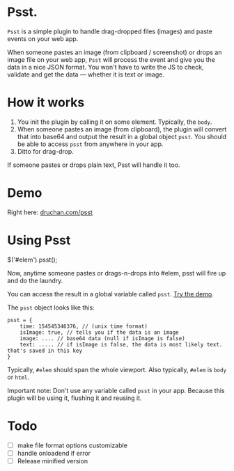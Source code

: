 # Psst.

`Psst` is a simple plugin to handle drag-dropped files (images) and paste events on your web app.

When someone pastes an image (from clipboard / screenshot) or drops an image file on your web app, `Psst` will process the event and give you the data in a nice JSON format. You won't have to write the JS to check, validate and get the data &mdash; whether it is text or image.

# How it works

1. You init the plugin by calling it on some element. Typically, the `body`.
2. When someone pastes an image (from clipboard), the plugin will convert that into base64 and output the result in a global object `psst`. You should be able to access `psst` from anywhere in your app.
3. Ditto for drag-drop.

If someone pastes or drops plain text, Psst will handle it too.

# Demo

Right here: [druchan.com/psst][0]

# Using Psst

$('#elem').psst();

Now, anytime someone pastes or drags-n-drops into #elem, psst will fire up and do the laundry.

You can access the result in a global variable called `psst`. [Try the demo][0].

The `psst` object looks like this:

```
psst = {
    time: 154545346376, // (unix time format)
    isImage: true, // tells you if the data is an image
    image: .... // base64 data (null if isImage is false)
    text: ..... // if isImage is false, the data is most likely text. that's saved in this key
}
```

Typically, `#elem` should span the whole viewport. Also typically, `#elem` is `body` or `html`.

Important note: Don't use any variable called `psst` in your app. Because this plugin will be using it, flushing it and reusing it.

# Todo

- [ ] make file format options customizable 
- [ ] handle onloadend if error
- [ ] Release minified version

[0]: http://druchan.com/psst/